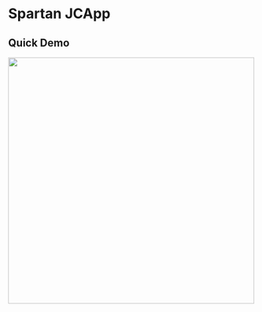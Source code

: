 # Spartan JCApp

## Quick Demo
<img src='http://g.recordit.co/5mj1Cp9per.gif' width='' height='500'/>
